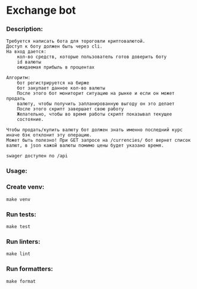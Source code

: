 # Exchange bot

### Description:
    Требуется написать бота для тороговли криптовалютой.
    Доступ к боту должен быть через cli.
    На вход дается: 
        кол-во средств, которые пользователь готов доверить боту
        id валюты
        ожидаемая прибыль в процентах
    
    Алгоритм:
        бот регистрируется на бирже
        бот закупает данное кол-во валюты
        После этого бот мониторит ситуацию на рынке и если он может продать
        валюту, чтобы получить запланированную выгоду он это делает
        После этого скрипт завершает свою работу
        Желательно, чтобы во время работы скрипт показывал текущее
        состояние.
        
    Чтобы продать/купить валюту бот должен знать именно последний курс
    иначе бэк отклонит эту операцию.
    Может быть полезно! При GET запросе на /currencies/ бот вернет список
    валют, в json кажой валюты помимо цены будет указано время.
    
    swager доступен по /api 
      
    
### Usage:
    
    
### Create venv:
    make venv

### Run tests:
    make test

### Run linters:
    make lint

### Run formatters:
    make format
